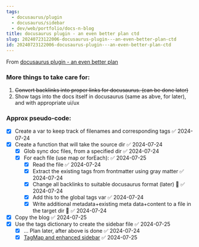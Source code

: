 ```yaml
---
tags:
  - docusaurus/plugin
  - docusaurus/sidebar
  - dev/web/portfolio/docs-n-blog
title: docusaurus plugin - an even better plan ctd
slug: 20240723122006-docusaurus-plugin---an-even-better-plan-ctd
id: 20240723122006-docusaurus-plugin---an-even-better-plan-ctd
---
```


From [docusaurus plugin - an even better plan](/notes/20240723003043-docusaurus-plugin---an-even-better-plan)
### More things to take care for:
1. ~~Convert backlinks into proper links for docusaurus. (can be done later)~~
2. Show tags into the docs itself in docusaurus (same as abve, for later), and with appropriate ui/ux

### Approx pseudo-code:
- [x] Create a var to keep track of filenames and corresponding tags ✅ 2024-07-24
- [x] Create  a function that will take the source dir ✅ 2024-07-24
	- [x] Glob sync doc files, from a specified dir ✅ 2024-07-24
	- [x] For each file (use map or forEach): ✅ 2024-07-25
		- [x] Read the file ✅ 2024-07-24
		- [x] Extract the existing tags from frontmatter using gray matter ✅ 2024-07-24
		- [x] Change all backlinks to suitable docusaurus format (later) 🔽 ✅ 2024-07-24
		- [x] Add this to the global tags var ✅ 2024-07-24
		- [x] Write additional metadata+existing meta data+content to a file in the target dir 🔺 ✅ 2024-07-24
- [x] Copy the blog ✅ 2024-07-25
- [x] Use the tags dictionary to create the sidebar file ✅ 2024-07-25
	- [x] ... Plan later, after above is done ✅ 2024-07-24
	- [x] [TagMap and enhanced sidebar](/notes/20240724133308-tagmap-and-enhanced-sidebar) ✅ 2024-07-25
